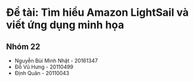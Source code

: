 

# Đề tài: Tìm hiểu Amazon LightSail và viết ứng dụng minh họa

## Nhóm 22
- Nguyễn Bùi Minh Nhật - 20161347
- Đỗ Vũ Hưng    - 20110499
- Định Quân  - 20110043


